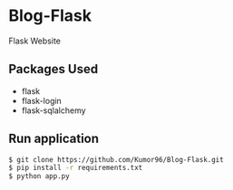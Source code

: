 # Blog-Flask

Flask Website

## Packages Used


* flask
* flask-login
* flask-sqlalchemy


## Run application

```bash
$ git clone https://github.com/Kumor96/Blog-Flask.git
$ pip install -r requirements.txt
$ python app.py
```
